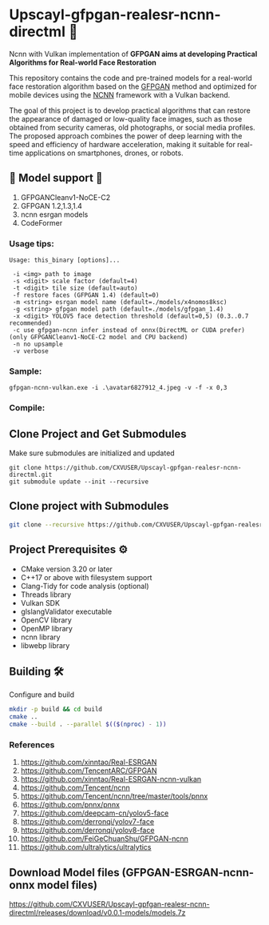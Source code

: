 # Upscayl-gfpgan-realesr-ncnn-directml 🚀

Ncnn with Vulkan implementation of **GFPGAN aims at developing Practical Algorithms for Real-world Face Restoration**

This repository contains the code and pre-trained models for a real-world face restoration algorithm based on the [GFPGAN](https://github.com/TencentARC/GFPGAN) method and optimized for mobile devices using the [NCNN](https://github.com/Tencent/ncnn) framework with a Vulkan backend.

The goal of this project is to develop practical algorithms that can restore the appearance of damaged or low-quality face images, such as those obtained from security cameras, old photographs, or social media profiles. The proposed approach combines the power of deep learning with the speed and efficiency of hardware acceleration, making it suitable for real-time applications on smartphones, drones, or robots.

## :construction: Model support :construction:

1. GFPGANCleanv1-NoCE-C2
2. GFPGAN 1.2,1.3,1.4
3. ncnn esrgan models
4. CodeFormer

### Usage tips:
```
Usage: this_binary [options]...

 -i <img> path to image
 -s <digit> scale factor (default=4)
 -t <digit> tile size (default=auto)
 -f restore faces (GFPGAN 1.4) (default=0)
 -m <string> esrgan model name (default=./models/x4nomos8ksc)
 -g <string> gfpgan model path (default=./models/gfpgan_1.4)
 -x <digit> YOLOV5 face detection threshold (default=0,5) (0.3..0.7 recommended)
 -c use gfpgan-ncnn infer instead of onnx(DirectML or CUDA prefer) (only GFPGANCleanv1-NoCE-C2 model and CPU backend)
 -n no upsample
 -v verbose
```

### Sample:
```Console
gfpgan-ncnn-vulkan.exe -i .\avatar6827912_4.jpeg -v -f -x 0,3
```

### Compile:
## Clone Project and Get Submodules

Make sure submodules are initialized and updated

```console
git clone https://github.com/CXVUSER/Upscayl-gpfgan-realesr-ncnn-directml.git
git submodule update --init --recursive
```

## Clone project with Submodules

```sh
git clone --recursive https://github.com/CXVUSER/Upscayl-gpfgan-realesr-ncnn-directml.git
```

## Project Prerequisites ⚙️

- CMake version 3.20 or later
- C++17 or above with filesystem support
- Clang-Tidy for code analysis (optional)
- Threads library
- Vulkan SDK
- glslangValidator executable
- OpenCV library
- OpenMP library
- ncnn library
- libwebp library

## Building 🛠️

Configure and build

```sh
mkdir -p build && cd build
cmake ..
cmake --build . --parallel $(($(nproc) - 1))
```
   
### References

1. <https://github.com/xinntao/Real-ESRGAN>
2. <https://github.com/TencentARC/GFPGAN>
3. <https://github.com/xinntao/Real-ESRGAN-ncnn-vulkan>
4. <https://github.com/Tencent/ncnn>
5. <https://github.com/Tencent/ncnn/tree/master/tools/pnnx>
6. <https://github.com/pnnx/pnnx>
7. <https://github.com/deepcam-cn/yolov5-face>
8. <https://github.com/derronqi/yolov7-face>
9. <https://github.com/derronqi/yolov8-face>
10. <https://github.com/FeiGeChuanShu/GFPGAN-ncnn>
11. <https://github.com/ultralytics/ultralytics>

## Download Model files (GFPGAN-ESRGAN-ncnn-onnx model files)
https://github.com/CXVUSER/Upscayl-gpfgan-realesr-ncnn-directml/releases/download/v0.0.1-models/models.7z
